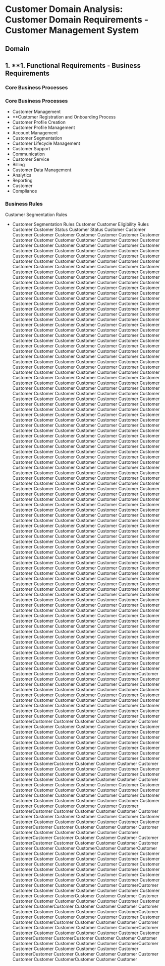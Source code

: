 # Customer Domain Analysis: Customer Domain Requirements - Customer Management System

## Domain

## 1. **1. Functional Requirements - Business Requirements

### Core Business Processes

### Core Business Processes
- Customer Management
- **Customer Registration and Onboarding Process
- Customer Profile Creation
- Customer Profile Management
- Account Management
- Customer Segmentation
- Customer Lifecycle Management
- Customer Support
- Communication
- Customer Service
- Billing
- Customer Data Management
- Analytics
- Reporting
- Customer
- Compliance

### Business Rules
Customer Segmentation Rules
- Customer Segmentation Rules
Customer
Customer Eligibility Rules
Customer
Customer Status
Customer Status
Customer
Customer
Customer
Customer
Customer
Customer
Customer
Customer
Customer
Customer
Customer
Customer
Customer
Customer
Customer
Customer
Customer
Customer
Customer
Customer
Customer
Customer
Customer
Customer
Customer
Customer
Customer
Customer
Customer
Customer
Customer
Customer
Customer
Customer
Customer
Customer
Customer
Customer
Customer
Customer
Customer
Customer
Customer
Customer
Customer
Customer
Customer
Customer
Customer
Customer
Customer
Customer
Customer
Customer
Customer
Customer
Customer
Customer
Customer
Customer
Customer
Customer
Customer
Customer
Customer
Customer
Customer
Customer
Customer
Customer
Customer
Customer
Customer
Customer
Customer
Customer
Customer
Customer
Customer
Customer
Customer
Customer
Customer
Customer
Customer
Customer
Customer
Customer
Customer
Customer
Customer
Customer
Customer
Customer
Customer
Customer
Customer
Customer
Customer
Customer
Customer
Customer
Customer
Customer
Customer
Customer
Customer
Customer
Customer
Customer
Customer
Customer
Customer
Customer
Customer
Customer
Customer
Customer
Customer
Customer
Customer
Customer
Customer
Customer
Customer
Customer
Customer
Customer
Customer
Customer
Customer
Customer
Customer
Customer
Customer
Customer
Customer
Customer
Customer
Customer
Customer
Customer
Customer
Customer
Customer
Customer
Customer
Customer
Customer
Customer
Customer
Customer
Customer
Customer
Customer
Customer
Customer
Customer
Customer
Customer
Customer
Customer
Customer
Customer
Customer
Customer
Customer
Customer
Customer
Customer
Customer
Customer
Customer
Customer
Customer
Customer
Customer
Customer
Customer
Customer
Customer
Customer
Customer
Customer
Customer
Customer
Customer
Customer
Customer
Customer
Customer
Customer
Customer
Customer
Customer
Customer
Customer
Customer
Customer
Customer
Customer
Customer
Customer
Customer
Customer
Customer
Customer
Customer
Customer
Customer
Customer
Customer
Customer
Customer
Customer
Customer
Customer
Customer
Customer
Customer
Customer
Customer
Customer
Customer
Customer
Customer
Customer
Customer
Customer
Customer
Customer
Customer
Customer
Customer
Customer
Customer
Customer
Customer
Customer
Customer
Customer
Customer
Customer
Customer
Customer
Customer
Customer
Customer
Customer
Customer
Customer
Customer
Customer
Customer
Customer
Customer
Customer
Customer
Customer
Customer
Customer
Customer
Customer
Customer
Customer
Customer
Customer
Customer
Customer
Customer
Customer
Customer
Customer
Customer
Customer
Customer
Customer
Customer
Customer
Customer
Customer
Customer
Customer
Customer
Customer
Customer
Customer
Customer
Customer
Customer
Customer
Customer
Customer
Customer
Customer
Customer
Customer
Customer
Customer
Customer
Customer
Customer
Customer
Customer
Customer
Customer
Customer
Customer
Customer
Customer
Customer
Customer
Customer
Customer
Customer
Customer
Customer
Customer
Customer
Customer
Customer
Customer
Customer
Customer
Customer
Customer
Customer
Customer
Customer
Customer
Customer
Customer
Customer
Customer
Customer
Customer
Customer
Customer
Customer
Customer
Customer
Customer
Customer
Customer
Customer
Customer
Customer
Customer
Customer
Customer
Customer
Customer
Customer
Customer
Customer
Customer
Customer
Customer
Customer
Customer
Customer
Customer
Customer
Customer
Customer
Customer
Customer
Customer
Customer
Customer
Customer
Customer
Customer
Customer
Customer
Customer
Customer
Customer
Customer
Customer
Customer
Customer
Customer
Customer
Customer
Customer
Customer
Customer
Customer
Customer
Customer
Customer
Customer
Customer
Customer
Customer
Customer
Customer
Customer
Customer
Customer
Customer
Customer
Customer
Customer
Customer
Customer
Customer
Customer
Customer
Customer
Customer
Customer
Customer
Customer
Customer
Customer
Customer
Customer
Customer
Customer
Customer
Customer
Customer
Customer
Customer
Customer
Customer
Customer
Customer
Customer
Customer
Customer
Customer
Customer
Customer
Customer
Customer
Customer
Customer
Customer
Customer
Customer
Customer
Customer
Customer
Customer
Customer
Customer
Customer
Customer
Customer
Customer
Customer
Customer
Customer
Customer
Customer
Customer
Customer
Customer
Customer
Customer
Customer
Customer
Customer
Customer
Customer
Customer
Customer
Customer
Customer
Customer
Customer
Customer
Customer
Customer
Customer
Customer
Customer
Customer
Customer
Customer
Customer
Customer
Customer
Customer
Customer
Customer
Customer
Customer
Customer
Customer
Customer
Customer
Customer
Customer
Customer
Customer
Customer
Customer
Customer
Customer
Customer
Customer
Customer
Customer
Customer
Customer
Customer
Customer
Customer
Customer
Customer
Customer
Customer
Customer
Customer
Customer
Customer
Customer
Customer
Customer
Customer
Customer
Customer
Customer
Customer
Customer
Customer
Customer
Customer
Customer
Customer
Customer
Customer
Customer
Customer
Customer
Customer
Customer
Customer
Customer
Customer
Customer
Customer
Customer
Customer
Customer
Customer
Customer
Customer
Customer
Customer
Customer
Customer
Customer
Customer
Customer
Customer
Customer
Customer
Customer
Customer
Customer
Customer
Customer
Customer
Customer
Customer
Customer
Customer
Customer
Customer
Customer
Customer
Customer
Customer
Customer
Customer
Customer
Customer
Customer
Customer
Customer
Customer
Customer
Customer
CustomerCustomer
Customer
Customer
Customer
Customer
Customer
Customer
Customer
Customer
Customer
Customer
Customer
Customer
Customer
Customer
Customer
Customer
Customer
Customer
Customer
Customer
Customer
Customer
Customer
Customer
Customer
Customer
Customer
Customer
Customer
Customer
Customer
Customer
Customer
Customer
Customer
Customer
Customer
Customer
Customer
Customer
Customer
Customer
Customer
Customer
Customer
Customer
Customer
Customer
Customer
Customer
Customer
Customer
Customer
Customer
Customer
Customer
CustomerCustomer
Customer
Customer
Customer
Customer
Customer
Customer
Customer
Customer
Customer
Customer
Customer
Customer
Customer
Customer
Customer
Customer
Customer
Customer
Customer
Customer
Customer
Customer
Customer
Customer
Customer
Customer
Customer
Customer
Customer
Customer
Customer
Customer
Customer
Customer
Customer
Customer
Customer
Customer
Customer
Customer
Customer
Customer
Customer
Customer
Customer
Customer
Customer
Customer
Customer
Customer
Customer
Customer
Customer
Customer
Customer
CustomerCustomer
Customer
Customer
Customer
Customer
Customer
Customer
Customer
Customer
Customer
Customer
Customer
Customer
Customer
Customer
Customer
Customer
Customer
Customer
Customer
Customer
Customer
CustomerCustomer
Customer
Customer
Customer
Customer
Customer
Customer
Customer
Customer
Customer
Customer
Customer
Customer
Customer
Customer
Customer
Customer
Customer
Customer
Customer
Customer
Customer
Customer
Customer
Customer
Customer
Customer
Customer
Customer
Customer
Customer
Customer
Customer
Customer
Customer
Customer
Customer
CustomerCustomer
Customer
Customer
Customer
Customer
Customer
Customer
Customer
Customer
Customer
Customer
Customer
Customer
Customer
Customer
Customer
Customer
Customer
Customer
Customer
CustomerCustomer
Customer
Customer
Customer
Customer
Customer
Customer
Customer
Customer
Customer
Customer
Customer
CustomerCustomer
Customer
Customer
Customer
Customer
Customer
CustomerCustomer
Customer
Customer
Customer
Customer
Customer
Customer
Customer
Customer
CustomerCustomer
CustomerCustomer
Customer
Customer
Customer
Customer
Customer
Customer
Customer
Customer
Customer
Customer
Customer
Customer
Customer
Customer
Customer
Customer
Customer
Customer
Customer
Customer
Customer
Customer
Customer
Customer
Customer
Customer
Customer
Customer
Customer
Customer
Customer
Customer
Customer
Customer
Customer
Customer
Customer
Customer
Customer
Customer
Customer
Customer
Customer
Customer
Customer
Customer
Customer
CustomerCustomer
Customer
Customer
Customer
Customer
Customer
Customer
Customer
Customer
Customer
CustomerCustomer
Customer
Customer
Customer
Customer
Customer
Customer
Customer
Customer
Customer
Customer
Customer
CustomerCustomer
Customer
Customer
Customer
Customer
Customer
Customer
Customer
Customer
Customer
CustomerCustomer
Customer
Customer
Customer
Customer
Customer
Customer
Customer
Customer
CustomerCustomer
Customer
Customer
Customer
Customer
Customer
Customer
Customer
Customer
Customer
CustomerCustomer
Customer
Customer
Customer
Customer
Customer
Customer
Customer
CustomerCustomer
CustomerCustomer
Customer
Customer
Customer
Customer
Customer
Customer
Customer
Customer
CustomerCustomer
Customer
Customer
Customer
Customer
Customer
Customer
CustomerCustomer
Customer
Customer
Customer
Customer
Customer
Customer
Customer
CustomerCustomer
Customer
Customer